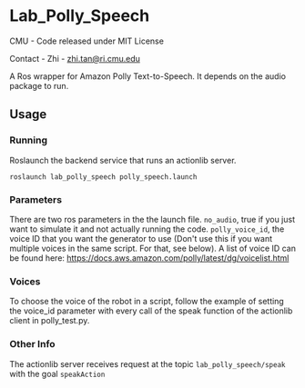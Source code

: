 # Lab_Polly_Speech
CMU - Code released under MIT License

Contact - Zhi - zhi.tan@ri.cmu.edu


A Ros wrapper for Amazon Polly Text-to-Speech. It depends on the audio package to run.

## Usage

### Running 
Roslaunch the backend service that runs an actionlib server.
```
roslaunch lab_polly_speech polly_speech.launch
```

### Parameters
There are two ros parameters in the the launch file. `no_audio`, true if you just want to simulate it and not actually running the code. `polly_voice_id`, the voice ID that you want the generator to use (Don't use this if you want multiple voices in the same script. For that, see below). A list of voice ID can be found here: https://docs.aws.amazon.com/polly/latest/dg/voicelist.html

### Voices
To choose the voice of the robot in a script, follow the example of setting the voice_id parameter with every call of the speak function of the actionlib client in polly_test.py.

### Other Info
The actionlib server receives request at the topic `lab_polly_speech/speak` with the goal `speakAction` 
